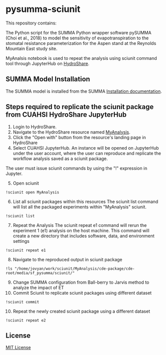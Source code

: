 
# pysumma-sciunit


This repository contains:

The Python script for the SUMMA Python wrapper software pySUMMA (Choi et al., 2018) to model the sensitivity of evapotranspiration to the stomatal resistance parameterization for the Aspen stand at the Reynolds Mountain East study site.

MyAnalsis notebook is used to repeat the analysis using sciunit command tool through JupyterHub on [HydroShare](https://www.hydroshare.org/resource/7d1403636fd3444c87e3c5b40b000b91/).

## SUMMA Model Installation 

The SUMMA model is installed from the SUMMA [Installation documentation](https://summa.readthedocs.io/en/latest/installation/SUMMA_installation/). 


## Steps required to replicate the sciunit package from CUAHSI HydroShare JupyterHub

1. Login to HydroShare.
2. Navigate to the HydroShare resource named [MyAnalysis](https://www.hydroshare.org/resource/7d1403636fd3444c87e3c5b40b000b91/).
3. Click the "Open with" button from the resource's landing page in HydroShare
4. Select CUAHSI JupyterHub. An instance will be opened on JupyterHub under the user account, where the user can reproduce and replicate the workflow analysis saved as a sciunit package.  
 
The user must issue sciunit commands by using the "!" expression in Jupyter. 

5. Open sciunit

```
!sciunit open MyAnalysis
````
6. List all sciunit packages within this resources
The sciunit list command will list all the packaged experiments within "MyAnalysis" sciunit.
```
!sciunit list
```
7. Repeat the Analysis
The sciunit repeat e1 command will rerun the experiment 1 (e1) analysis on the host machine. This command will create a new directory that includes software, data, and environment settings
```
!sciunit repeat e1
```
8. Navigate to the reproduced output in sciunit package 
```
!ls "/home/jovyan/work/sciunit/MyAnalysis/cde-package/cde-root/media/sf_pysumma/sciunit/"
```
9. Change SUMMA configuration from Ball-berry to Jarvis method to analyze the impact of ET 
10. Commit Sciunit to replicate sciunit packages using different dataset
```
!sciunit commit
```
10. Repeat the newly created sciunit package using a different dataset
```
!sciunit repeat e2
```

## License

[MIT License](https://github.com/uva-hydroinformatics/pysumma-sciunit/blob/master/LICENSE)